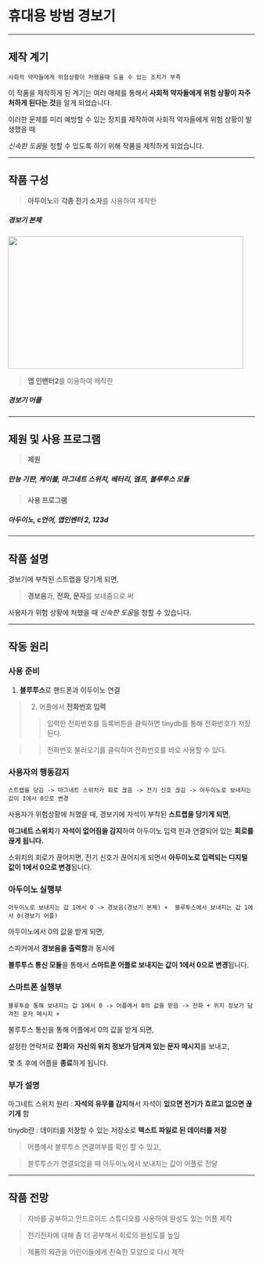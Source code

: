 # 휴대용 방범 경보기

- - -

## 제작 계기

    사회적 약자들에게 위험상황이 처했을때 도울 수 있는 조치가 부족

이 작품을 제작하게 된 계기는 여러 매체를 통해서 **사회적 약자들에게 위험 상황이 자주 처하게 된다는 것**을 알게 되었습니다. 

이러한 문제를 미리 예방할 수 있는 장치를 제작하여 사회적 약자들에게 위험 상황이 발생했을 때

*신속한 도움*을 청할 수 있도록 하기 위해 작품을 제작하게 되었습니다.


- - -

## 작품 구성

> **아두이노**와 **각종 전기 소자**를 사용하여 제작한

##### 경보기 본체

<img src="https://ifh.cc/g/12L0eP.png" width="480" height="270">

> **앱 인밴터2**를 이용하여 제작한

##### 경보기 어플

- - -

## **제원** 및 사용 **프로그램**

> **제원** 

##### 만능 기판, 케이블, 마그네트 스위치, 베터리, 엠프, 블루투스 모듈

> **사용 프로그램**

##### 아두이노, c언어, 앱인벤터 2, 123d

- - -

## 작품 설명

경보기에 부착된 스트랩을 당기게 되면, 

> **경보음**과, **전화, 문자**를 보내줌으로 써

사용자가 위험 상황에 처했을 때 *신속한 도움*을 청할 수 있습니다.


- - -

## 작동 원리

### 사용 준비

1. **블루투스**로 핸드폰과 이두이노 연결

> 2. 어플에서 **전화번호 입력**
>   > 입력한 전화번호를 등록버튼을 클릭하면 tinydb를 통해 전화번호가 저장된다.

>   >전화번호 불러오기를 클릭하여 전화번호를 바로 사용할 수 있다.



### 사용자의 행동감지

    스트랩을 당김 -> 마그네트 스위치가 회로 끊음 -> 전기 신호 끊김 -> 아두이노로 보내지는 값이 1에서 0으로 변경

사용자가 위험상황에 처했을 때, 경보기에 자석이 부착된 **스트랩을 당기게 되면**, 

**마그네트 스위치**가 **자석이 없어짐을 감지**하여 아두이노 입력 핀과 연결되어 있는 **회로를 끊게 됩니다.** 

스위치의 회로가 끊어지면, 전기 신호가 끊어지게 되면서 **아두이노로 입력되는 디지털 값이 1에서 0으로 변경**됩니다. 

### 아두이노 실행부

    아두이노로 보내지는 값 1에서 0 -> 경보음(경보기 본체) +  블루투스에서 보내지는 값 1에서 0(경보기 어플)

아두이노에서 0의 값을 받게 되면, 

스피커에서 **경보음을 출력함**과 동시에 

**블루투스 통신 모듈**을 통해서 **스마트폰 어플로 보내지는 값이 1에서 0으로 변경**됩니다.

### 스마트폰 실행부

    블루투슬 통해 보내지는 값 1에서 0 -> 어플에서 0의 값을 받음 -> 전화 + 위치 정보가 담겨진 문자 메시지 + 

불루투스 통신을 통해 어플에서 0의 값을 받게 되면,

설정한 연락처로 **전화**와 **자신의 위치 정보가 담겨져 있는 문자 메시지**를 보내고,

몇 초 후에 어플을 **종료**하게 됩니다.

### 부가 설명

마그네트 스위치 원리 : **자석의 유무를 감지**해서 자석이 **있으면 전기가 흐르고 없으면 끊기게** 함

tinydb란 : 데이터를 저장할 수 있는 저장소로 **텍스트 파일로 된 데이터를 저장**

> 어플에서 블루투스 연결여부를 확인 할 수 있고,

>블루투스가 연결되었을 때 아두이노에서 보내지는 값이 어플로 전달 


- - -

## 작품 전망

> 자바를 공부하고 안드로이드 스튜디오를 사용하여 완성도 있는 어플 제작

> 전기전자에 대해 좀 더 공부해서 회로의 완성도를 높임

> 제품의 외관을 어린이들에게 친숙한 모양으로 다시 제작
